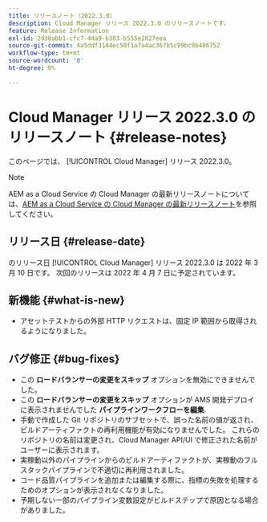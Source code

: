 ```yaml
---
title: リリースノート（2022.3.0）
description: Cloud Manager リリース 2022.3.0 のリリースノートです。
feature: Release Information
exl-id: 2d38abb1-cfc7-44a9-b303-b555e2827eea
source-git-commit: 4a5ddf3144ec50f1a7a4ac367b5c99bc9b486752
workflow-type: tm+mt
source-wordcount: '0'
ht-degree: 0%

---
```



# Cloud Manager リリース 2022.3.0 のリリースノート {#release-notes}

このページでは、 [!UICONTROL Cloud Manager] リリース 2022.3.0。

>[!NOTE]
>
>AEM as a Cloud Service の Cloud Manager の最新リリースノートについては、[AEM as a Cloud Service の Cloud Manager の最新リリースノート](https://experienceleague.adobe.com/docs/experience-manager-cloud-service/content/implementing/using-cloud-manager/release-notes-cloud-manager/release-notes-cm-current.html?lang=ja)を参照してください。

## リリース日 {#release-date}

のリリース日 [!UICONTROL Cloud Manager] リリース 2022.3.0 は 2022 年 3 月 10 日です。 次回のリリースは 2022 年 4 月 7 日に予定されています。

## 新機能 {#what-is-new}

* アセットテストからの外部 HTTP リクエストは、固定 IP 範囲から取得されるようになりました。


## バグ修正 {#bug-fixes}

* この **ロードバランサーの変更をスキップ** オプションを無効にできませんでした。
* この **ロードバランサーの変更をスキップ** オプションが AMS 開発デプロイに表示されませんでした **パイプラインワークフローを編集**.
* 手動で作成した Git リポジトリのサブセットで、誤った名前の値が返され、ビルドアーティファクトの再利用機能が有効になりませんでした。 これらのリポジトリの名前は変更され、Cloud Manager API/UI で修正された名前がユーザーに表示されます。
* 実稼動以外のパイプラインからのビルドアーティファクトが、実稼動のフルスタックパイプラインで不適切に再利用されました。
* コード品質パイプラインを追加または編集する際に、指標の失敗を処理するためのオプションが表示されなくなりました。
* 予期しない一部のパイプライン変数設定がビルドステップで原因となる場合がありました。

